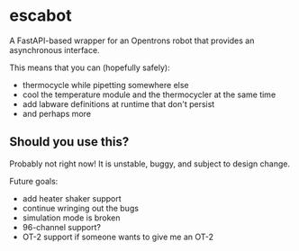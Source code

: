 # escabot

A FastAPI-based wrapper for an Opentrons robot that provides an asynchronous interface.

This means that you can (hopefully safely):
* thermocycle while pipetting somewhere else
* cool the temperature module and the thermocycler at the same time
* add labware definitions at runtime that don't persist
* and perhaps more

## Should you use this?

Probably not right now! It is unstable, buggy, and subject to design change.

Future goals:
* add heater shaker support
* continue wringing out the bugs
* simulation mode is broken
* 96-channel support?
* OT-2 support if someone wants to give me an OT-2
